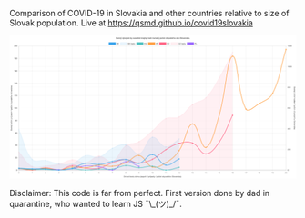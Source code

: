 Comparison of COVID-19 in Slovakia and other countries relative to size of Slovak population. Live at https://qsmd.github.io/covid19slovakia

![Sample chart](docs/slovensko-susedia-denne.png)

Disclaimer: This code is far from perfect. First version done by dad in quarantine, who wanted to learn JS  ¯\\\_(ツ)\_/¯.
